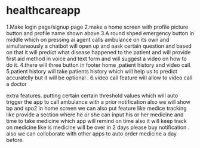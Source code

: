 # healthcareapp

1.Make login page/signup page
2.make a home screen with profile picture button and profile name shown above 
3.A round shped emergency button in middle which on pressing ai agent calls ambulance on its own and simultaneously a chatbot will open up and aask certain question and based on that it will predict what disease happened to the patient and will provide first aid method in voice and text form and will suggest a video on how to do it.
4.there will three button in footer home ,patient history and video call.
5.patient history will take patients history which will help us to predict accuratelly but it will be optional .
6.video call feature will allow to video call a doctor

extra features.
putting certain certain threshold values which will auto trigger the app to call ambulance with a prior notification also we will show bp and spo2 in home screen 
we can also put feature like medice tracking like provide a section where he or she can input his or her medicine and time to take medicine which app will remind on time also it will keep track on medicine like is medicine will be over in 2 days please buy notification . also we can colloborate with other apps to auto order medicine a day before.
